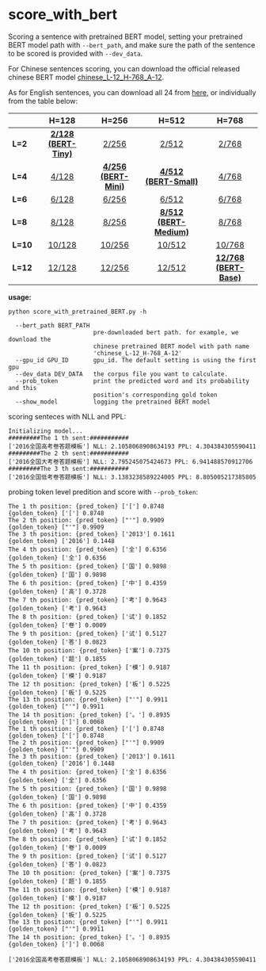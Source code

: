 # score_with_bert

Scoring a sentence with pretrained BERT model, setting your pretrained BERT model path with ``--bert_path``, and make sure the path of the sentence to be scored is provided with ``--dev_data``.

For Chinese sentences scoring, you can download the official released chinese BERT model [chinese_L-12_H-768_A-12](https://storage.googleapis.com/bert_models/2018_11_03/chinese_L-12_H-768_A-12.zip).

As for English sentences, you can download all 24 from [here][all], or individually from the table below:

|   |H=128|H=256|H=512|H=768|
|---|:---:|:---:|:---:|:---:|
| **L=2**  |[**2/128 (BERT-Tiny)**][2_128]|[2/256][2_256]|[2/512][2_512]|[2/768][2_768]|
| **L=4**  |[4/128][4_128]|[**4/256 (BERT-Mini)**][4_256]|[**4/512 (BERT-Small)**][4_512]|[4/768][4_768]|
| **L=6**  |[6/128][6_128]|[6/256][6_256]|[6/512][6_512]|[6/768][6_768]|
| **L=8**  |[8/128][8_128]|[8/256][8_256]|[**8/512 (BERT-Medium)**][8_512]|[8/768][8_768]|
| **L=10** |[10/128][10_128]|[10/256][10_256]|[10/512][10_512]|[10/768][10_768]|
| **L=12** |[12/128][12_128]|[12/256][12_256]|[12/512][12_512]|[**12/768 (BERT-Base)**][12_768]|


[2_128]: https://storage.googleapis.com/bert_models/2020_02_20/uncased_L-2_H-128_A-2.zip
[2_256]: https://storage.googleapis.com/bert_models/2020_02_20/uncased_L-2_H-256_A-4.zip
[2_512]: https://storage.googleapis.com/bert_models/2020_02_20/uncased_L-2_H-512_A-8.zip
[2_768]: https://storage.googleapis.com/bert_models/2020_02_20/uncased_L-2_H-768_A-12.zip
[4_128]: https://storage.googleapis.com/bert_models/2020_02_20/uncased_L-4_H-128_A-2.zip
[4_256]: https://storage.googleapis.com/bert_models/2020_02_20/uncased_L-4_H-256_A-4.zip
[4_512]: https://storage.googleapis.com/bert_models/2020_02_20/uncased_L-4_H-512_A-8.zip
[4_768]: https://storage.googleapis.com/bert_models/2020_02_20/uncased_L-4_H-768_A-12.zip
[6_128]: https://storage.googleapis.com/bert_models/2020_02_20/uncased_L-6_H-128_A-2.zip
[6_256]: https://storage.googleapis.com/bert_models/2020_02_20/uncased_L-6_H-256_A-4.zip
[6_512]: https://storage.googleapis.com/bert_models/2020_02_20/uncased_L-6_H-512_A-8.zip
[6_768]: https://storage.googleapis.com/bert_models/2020_02_20/uncased_L-6_H-768_A-12.zip
[8_128]: https://storage.googleapis.com/bert_models/2020_02_20/uncased_L-8_H-128_A-2.zip
[8_256]: https://storage.googleapis.com/bert_models/2020_02_20/uncased_L-8_H-256_A-4.zip
[8_512]: https://storage.googleapis.com/bert_models/2020_02_20/uncased_L-8_H-512_A-8.zip
[8_768]: https://storage.googleapis.com/bert_models/2020_02_20/uncased_L-8_H-768_A-12.zip
[10_128]: https://storage.googleapis.com/bert_models/2020_02_20/uncased_L-10_H-128_A-2.zip
[10_256]: https://storage.googleapis.com/bert_models/2020_02_20/uncased_L-10_H-256_A-4.zip
[10_512]: https://storage.googleapis.com/bert_models/2020_02_20/uncased_L-10_H-512_A-8.zip
[10_768]: https://storage.googleapis.com/bert_models/2020_02_20/uncased_L-10_H-768_A-12.zip
[12_128]: https://storage.googleapis.com/bert_models/2020_02_20/uncased_L-12_H-128_A-2.zip
[12_256]: https://storage.googleapis.com/bert_models/2020_02_20/uncased_L-12_H-256_A-4.zip
[12_512]: https://storage.googleapis.com/bert_models/2020_02_20/uncased_L-12_H-512_A-8.zip
[12_768]: https://storage.googleapis.com/bert_models/2020_02_20/uncased_L-12_H-768_A-12.zip
[all]: https://storage.googleapis.com/bert_models/2020_02_20/all_bert_models.zip

**usage:**

```
python score_with_pretrained_BERT.py -h

  --bert_path BERT_PATH
                        pre-downloaded bert path. for example, we download the
                        chinese pretrained BERT model with path name
                        'chinese_L-12_H-768_A-12'
  --gpu_id GPU_ID       gpu_id. The default setting is using the first gpu
  --dev_data DEV_DATA   the corpus file you want to calculate.
  --prob_token          print the predicted word and its probability and this
                        position's corresponding gold token
  --show_model          logging the pretrained BERT model
```

scoring senteces with NLL and PPL:
```
Initializing model...
#########The 1 th sent:###########
['2016全国高考卷答题模板'] NLL: 2.1058068908634193 PPL: 4.304384305590411
#########The 2 th sent:###########
['2016全国大考卷答题模板'] NLL: 2.795245075424673 PPL: 6.941488570912706
#########The 3 th sent:###########
['2016全国低考卷答题模板'] NLL: 3.1383238589224005 PPL: 8.805005217385805
```

probing token level predition and score with ``--prob_token``:
```
The 1 th position: {pred_token} ['['] 0.8748                     {golden_token} ['['] 0.8748
The 2 th position: {pred_token} ["'"] 0.9909                     {golden_token} ["'"] 0.9909
The 3 th position: {pred_token} ['2013'] 0.1611                  {golden_token} ['2016'] 0.1448
The 4 th position: {pred_token} ['全'] 0.6356                    {golden_token} ['全'] 0.6356
The 5 th position: {pred_token} ['国'] 0.9898                    {golden_token} ['国'] 0.9898
The 6 th position: {pred_token} ['中'] 0.4359                    {golden_token} ['高'] 0.3728
The 7 th position: {pred_token} ['考'] 0.9643                    {golden_token} ['考'] 0.9643
The 8 th position: {pred_token} ['试'] 0.1852                    {golden_token} ['卷'] 0.0009
The 9 th position: {pred_token} ['试'] 0.5127                    {golden_token} ['答'] 0.0823
The 10 th position: {pred_token} ['案'] 0.7375                   {golden_token} ['题'] 0.1855
The 11 th position: {pred_token} ['模'] 0.9187                   {golden_token} ['模'] 0.9187
The 12 th position: {pred_token} ['板'] 0.5225                   {golden_token} ['板'] 0.5225
The 13 th position: {pred_token} ["'"] 0.9911                    {golden_token} ["'"] 0.9911
The 14 th position: {pred_token} ['。'] 0.8935                   {golden_token} [']'] 0.0068
The 1 th position: {pred_token} ['['] 0.8748                     {golden_token} ['['] 0.8748
The 2 th position: {pred_token} ["'"] 0.9909                     {golden_token} ["'"] 0.9909
The 3 th position: {pred_token} ['2013'] 0.1611                  {golden_token} ['2016'] 0.1448
The 4 th position: {pred_token} ['全'] 0.6356                    {golden_token} ['全'] 0.6356
The 5 th position: {pred_token} ['国'] 0.9898                    {golden_token} ['国'] 0.9898
The 6 th position: {pred_token} ['中'] 0.4359                    {golden_token} ['高'] 0.3728
The 7 th position: {pred_token} ['考'] 0.9643                    {golden_token} ['考'] 0.9643
The 8 th position: {pred_token} ['试'] 0.1852                    {golden_token} ['卷'] 0.0009
The 9 th position: {pred_token} ['试'] 0.5127                    {golden_token} ['答'] 0.0823
The 10 th position: {pred_token} ['案'] 0.7375                   {golden_token} ['题'] 0.1855
The 11 th position: {pred_token} ['模'] 0.9187                   {golden_token} ['模'] 0.9187
The 12 th position: {pred_token} ['板'] 0.5225                   {golden_token} ['板'] 0.5225
The 13 th position: {pred_token} ["'"] 0.9911                    {golden_token} ["'"] 0.9911
The 14 th position: {pred_token} ['。'] 0.8935                   {golden_token} [']'] 0.0068

['2016全国高考卷答题模板'] NLL: 2.1058068908634193 PPL: 4.304384305590411
```
